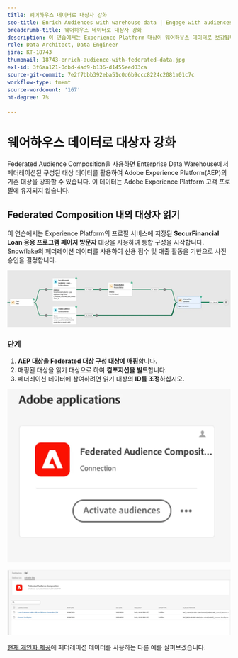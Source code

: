 ```yaml
---
title: 웨어하우스 데이터로 대상자 강화
seo-title: Enrich Audiences with warehouse data | Engage with audiences directly from your data warehouse using Federated Audience Composition
breadcrumb-title: 웨어하우스 데이터로 대상자 강화
description: 이 연습에서는 Experience Platform 대상이 웨어하우스 데이터로 보강됩니다.
role: Data Architect, Data Engineer
jira: KT-18743
thumbnail: 18743-enrich-audience-with-federated-data.jpg
exl-id: 3f6aa121-0dbd-4ad9-b136-d1455eed03ca
source-git-commit: 7e2f7bbb392eba51c0d6b9ccc8224c2081a01c7c
workflow-type: tm+mt
source-wordcount: '167'
ht-degree: 7%

---
```


# 웨어하우스 데이터로 대상자 강화

Federated Audience Composition을 사용하면 Enterprise Data Warehouse에서 페더레이션된 구성된 대상 데이터를 활용하여 Adobe Experience Platform(AEP)의 기존 대상을 강화할 수 있습니다. 이 데이터는 Adobe Experience Platform 고객 프로필에 유지되지 않습니다.

## Federated Composition 내의 대상자 읽기

이 연습에서는 Experience Platform의 프로필 서비스에 저장된 **SecurFinancial Loan 응용 프로그램 페이지 방문자** 대상을 사용하여 통합 구성을 시작합니다. Snowflake의 페더레이션 데이터를 사용하여 신용 점수 및 대출 활동을 기반으로 사전 승인을 결정합니다.

![federated-composition-example](assets/snowflake-preapproval.png)

### 단계

1. **AEP 대상을 Federated 대상 구성 대상에 매핑**&#x200B;합니다.
2. 매핑된 대상을 읽기 대상으로 하여 **컴포지션을 빌드**&#x200B;합니다.
3. 페더레이션 데이터에 참여하려면 읽기 대상의 **ID를 조정**&#x200B;하십시오.

![federated-method-1-1](assets/federated-method-1-1.png)

![federated-method-1-2](assets/federated-method-1-2.png)

[현재 개인화 제공](deliver-in-the-moment-personalization.md)에 페더레이션 데이터를 사용하는 다른 예를 살펴보겠습니다.
